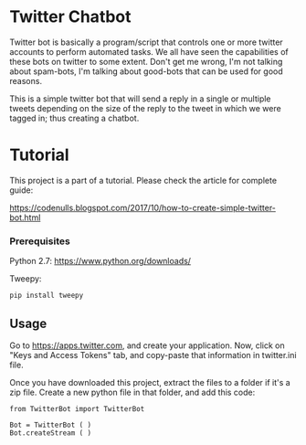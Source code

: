 # Twitter Chatbot

Twitter bot is basically a program/script that controls one or more twitter accounts to perform automated tasks. We all have seen the capabilities of these bots on twitter to some extent. Don't get me wrong, I'm not talking about spam-bots, I'm talking about good-bots that can be used for good reasons.

This is a simple twitter bot that will send a reply in a single or multiple tweets depending on the size of the reply to the tweet in which we were tagged in; thus creating a chatbot. 

# Tutorial 

This project is a part of a tutorial. Please check the article for complete guide: 

https://codenulls.blogspot.com/2017/10/how-to-create-simple-twitter-bot.html

### Prerequisites

Python 2.7: https://www.python.org/downloads/

Tweepy: 
```
pip install tweepy
```

## Usage

Go to https://apps.twitter.com, and create your application. Now, click on "Keys and Access Tokens" tab, and copy-paste that information in twitter.ini file.  

Once you have downloaded this project, extract the files to a folder if it's a zip file. Create a new python file in that folder, and add this code: 

```
from TwitterBot import TwitterBot

Bot = TwitterBot ( )
Bot.createStream ( )
```

